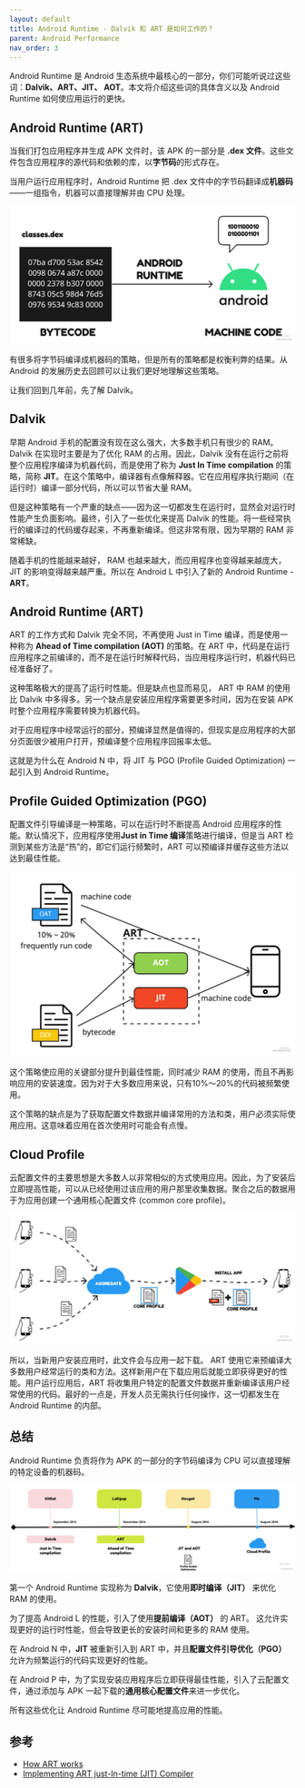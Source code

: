 ```yaml
---
layout: default
title: Android Runtime - Dalvik 和 ART 是如何工作的？
parent: Android Performance
nav_order: 3
---
```

Android Runtime 是 Android 生态系统中最核心的一部分，你们可能听说过这些词：**Dalvik、ART、JIT、 AOT**。本文将介绍这些词的具体含义以及 Android Runtime 如何使应用运行的更快。

## Android Runtime (ART)

当我们打包应用程序并生成 APK 文件时，该 APK 的一部分是 **.dex 文件**。这些文件包含应用程序的源代码和依赖的库，以**字节码**的形式存在。

当用户运行应用程序时，Android Runtime 把 .dex 文件中的字节码翻译成**机器码**——一组指令，机器可以直接理解并由 CPU 处理。

![DEX](./assets/art-dex.jpeg)

有很多将字节码编译成机器码的策略，但是所有的策略都是权衡利弊的结果。从 Android 的发展历史去回顾可以让我们更好地理解这些策略。

让我们回到几年前，先了解 Dalvik。

## Dalvik
早期 Android 手机的配置没有现在这么强大，大多数手机只有很少的 RAM。Dalvik 在实现时主要是为了优化 RAM 的占用。因此，Dalvik 没有在运行之前将整个应用程序编译为机器代码，而是使用了称为 **Just In Time compilation** 的策略，简称 **JIT**。在这个策略中，编译器有点像解释器。它在应用程序执行期间（在运行时）编译一部分代码，所以可以节省大量 RAM。

但是这种策略有一个严重的缺点——因为这一切都发生在运行时，显然会对运行时性能产生负面影响。最终，引入了一些优化来提高 Dalvik 的性能。将一些经常执行的编译过的代码缓存起来，不再重新编译。但这非常有限，因为早期的 RAM 非常稀缺。

随着手机的性能越来越好， RAM 也越来越大，而应用程序也变得越来越庞大，JIT 的影响变得越来越严重。所以在 Android L 中引入了新的 Android Runtime - **ART**。

## Android Runtime (ART) 
ART 的工作方式和 Dalvik 完全不同，不再使用 Just in Time 编译，而是使用一种称为 **Ahead of Time compilation (AOT)** 的策略。在 ART 中，代码是在运行应用程序之前编译的，而不是在运行时解释代码，当应用程序运行时，机器代码已经准备好了。

这种策略极大的提高了运行时性能。但是缺点也显而易见， ART 中 RAM 的使用比 Dalvik 中多得多。另一个缺点是安装应用程序需要更多时间，因为在安装 APK 时整个应用程序需要转换为机器代码。

对于应用程序中经常运行的部分，预编译显然是值得的，但现实是应用程序的大部分页面很少被用户打开，预编译整个应用程序回报率太低。

这就是为什么在 Android N 中，将 JIT 与 PGO (Profile Guided Optimization) 一起引入到 Android Runtime。

## Profile Guided Optimization (PGO)
配置文件引导编译是一种策略，可以在运行时不断提高 Android 应用程序的性能。默认情况下，应用程序使用**Just in Time 编译**策略进行编译，但是当 ART 检测到某些方法是“热”的，即它们运行频繁时，ART 可以预编译并缓存这些方法以达到最佳性能。

![PGO](./assets/art-pgo.jpeg)

这个策略使应用的关键部分提升到最佳性能，同时减少 RAM 的使用，而且不再影响应用的安装速度。因为对于大多数应用来说，只有10%～20%的代码被频繁使用。

这个策略的缺点是为了获取配置文件数据并编译常用的方法和类，用户必须实际使用应用。这意味着应用在首次使用时可能会有点慢。

## Cloud Profile
云配置文件的主要思想是大多数人以非常相似的方式使用应用。因此，为了安装后立即提高性能，可以从已经使用过该应用的用户那里收集数据。聚合之后的数据用于为应用创建一个通用核心配置文件 (common core profile)。

![cloud profile](./assets/art-cloud-profile.jpeg)

所以，当新用户安装应用时，此文件会与应用一起下载。 ART 使用它来预编译大多数用户经常运行的类和方法。这样新用户在下载应用后就能立即获得更好的性能。用户运行应用后，ART 将收集用户特定的配置文件数据并重新编译该用户经常使用的代码。最好的一点是，开发人员无需执行任何操作，这一切都发生在 Android Runtime 的内部。

## 总结
Android Runtime 负责将作为 APK 的一部分的字节码编译为 CPU 可以直接理解的特定设备的机器码。

![timeline.jpg](./assets/art-timeline.jpeg)

第一个 Android Runtime 实现称为 **Dalvik**，它使用**即时编译（JIT）** 来优化 RAM 的使用。

为了提高 Android L 的性能，引入了使用**提前编译（AOT）** 的 ART。 这允许实现更好的运行时性能，但会导致更长的安装时间和更多的 RAM 使用。

在 Android N 中，**JIT** 被重新引入到 ART 中，并且**配置文件引导优化（PGO）** 允许为频繁运行的代码实现更好的性能。

在 Android P 中，为了实现安装应用程序后立即获得最佳性能，引入了云配置文件，通过添加与 APK 一起下载的**通用核心配置文件**来进一步优化。

所有这些优化让 Android Runtime 尽可能地提高应用的性能。

## 参考
- [How ART works](https://source.android.com/docs/core/runtime/configure#how_art_works)
- [Implementing ART just-In-time (JIT) Compiler](https://source.android.com/docs/core/runtime/jit-compiler)